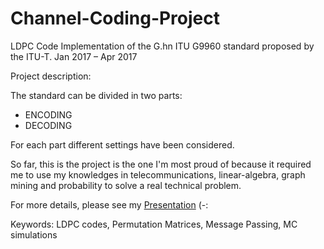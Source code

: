 # Channel-Coding-Project

LDPC Code Implementation of the G.hn ITU G9960 standard proposed by the ITU-T.
Jan 2017 – Apr 2017

Project description:

The standard can be divided in two parts:

 - ENCODING 
 - DECODING
 
For each part different settings have been considered. 

So far, this is the project is the one I'm most proud of because it required me to use my knowledges in telecommunications, 
linear-algebra, graph mining and probability to solve a real technical problem.

For more details, please see my [Presentation](docs/Presentation_CC.pdf) (-:

Keywords: LDPC codes, Permutation Matrices, Message Passing, MC simulations
